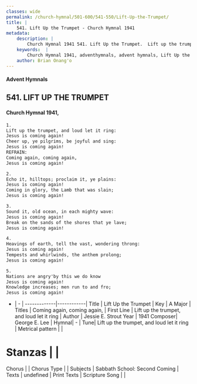 ```yaml
---
classes: wide
permalink: /church-hymnal/501-600/541-550/Lift-Up-the-Trumpet/
title: |
    541. Lift Up the Trumpet - Church Hymnal 1941
metadata:
    description: |
        Church Hymnal 1941 541. Lift Up the Trumpet.  Lift up the trumpet, and loud let it ring:  Jesus is coming again!  Cheer up, ye pilgrims, be joyful and sing:  Jesus is coming again!  
    keywords:  |
        Church Hymnal 1941, adventhymnals, advent hymnals, Lift Up the Trumpet, Lift up the trumpet, and loud let it ring. Coming again, coming again, 
    author: Brian Onang'o
---
```


#### Advent Hymnals
## 541. LIFT UP THE TRUMPET
####  Church Hymnal 1941,

```txt
1.
Lift up the trumpet, and loud let it ring: 
Jesus is coming again! 
Cheer up, ye pilgrims, be joyful and sing: 
Jesus is coming again! 
REFRAIN:
Coming again, coming again, 
Jesus is coming again! 

2.
Echo it, hilltops; proclaim it, ye plains: 
Jesus is coming again! 
Coming in glory, the Lamb that was slain; 
Jesus is coming again! 

3.
Sound it, old ocean, in each mighty wave: 
Jesus is coming again! 
Break on the sands of the shores that ye lave; 
Jesus is coming again! 

4.
Heavings of earth, tell the vast, wondering throng: 
Jesus is coming again! 
Tempests and whirlwinds, the anthem prolong; 
Jesus is coming again! 

5.
Nations are angry'by this we do know 
Jesus is coming again! 
Knowledge increases; men run to and fro; 
Jesus is coming again!

```

- |   -  |
-------------|------------|
Title | Lift Up the Trumpet |
Key | A Major |
Titles | Coming again, coming again,  |
First Line | Lift up the trumpet, and loud let it ring |
Author | Jessie E. Strout
Year | 1941
Composer| George E. Lee |
Hymnal|  - |
Tune| Lift up the trumpet, and loud let it ring |
Metrical pattern | |
# Stanzas |  |
Chorus |  |
Chorus Type |  |
Subjects | Sabbath School: Second Coming |
Texts | undefined |
Print Texts | 
Scripture Song |  |
    
